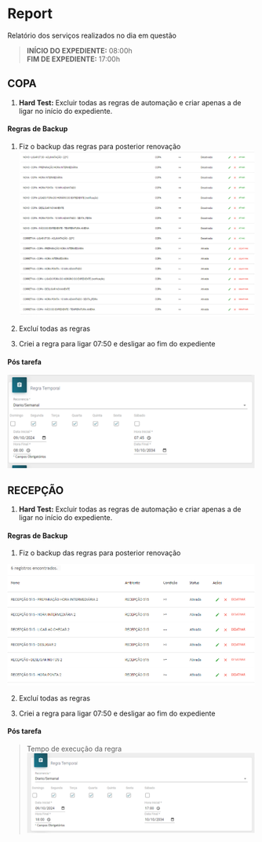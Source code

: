 # Report
Relatório dos serviços realizados no dia em questão
> **INÍCIO DO EXPEDIENTE:** 08:00h  
> **FIM DE EXPEDIENTE:** 17:00h

## COPA
1. **Hard Test:** Excluir todas as regras de automação e criar apenas a de ligar no início do expediente.

#### Regras de Backup
1. Fiz o backup das regras para posterior renovação
![image](/assets/IAF/reports/10-10-2024/1.png)  

2. Excluí todas as regras

3. Criei a regra para ligar 07:50 e desligar ao fim do expediente

#### Pós tarefa
![image](/assets/IAF/reports/10-10-2024/2.png)







## RECEPÇÃO
1. **Hard Test:** Excluir todas as regras de automação e criar apenas a de ligar no início do expediente.

#### Regras de Backup
1. Fiz o backup das regras para posterior renovação

![image](/assets/IAF/reports/10-10-2024/3.png)

2. Excluí todas as regras

3. Criei a regra para ligar 07:50 e desligar ao fim do expediente

#### Pós tarefa
> Tempo de execução da regra
![image](/assets/IAF/reports/10-10-2024/4.png)